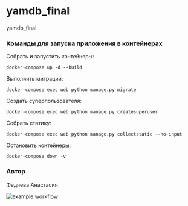 # yamdb_final
yamdb_final

### Команды для запуска приложения в контейнерах
Собрать и запустить контейнеры:
```
docker-compose up -d --build
```
Выполнить миграции:
```
docker-compose exec web python manage.py migrate
```
Создать суперпользователя:
```
docker-compose exec web python manage.py createsuperuser
```
Собрать статику:
```
docker-compose exec web python manage.py collectstatic --no-input
```
Остановить контейнеры:
```
docker-compose down -v 
```
### Автор
Федяева Анастасия

![example workflow](https://github.com/FedyaevaAS/yamdb_final/actions/workflows/yamdb_workflow.yml/badge.svg)